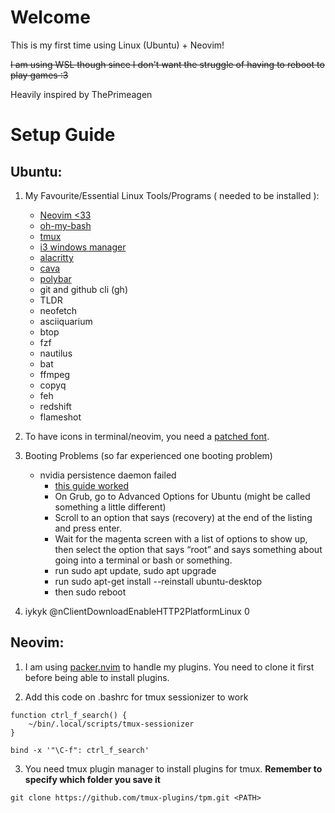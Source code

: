 # Welcome

This is my first time using Linux (Ubuntu) + Neovim!  

~~I am using WSL though since I don't want the struggle of having to reboot to play games :3~~

Heavily inspired by ThePrimeagen

# Setup Guide

## Ubuntu:

1. My Favourite/Essential Linux Tools/Programs ( needed to be installed ):

    - [Neovim <33](https://github.com/neovim/neovim/blob/master/INSTALL.md)
    - [oh-my-bash](https://github.com/ohmybash/oh-my-bash)
    - [tmux](https://github.com/tmux/tmux/wiki/Installing)
    - [i3 windows manager](https://i3wm.org/)
    - [alacritty](https://github.com/alacritty/alacritty?tab=readme-ov-file)
    - [cava](https://github.com/karlstav/cava)
    - [polybar](https://github.com/polybar/polybar/wiki/Configuration)
    - git and github cli (gh)
    - TLDR
    - neofetch
    - asciiquarium
    - btop
    - fzf
    - nautilus
    - bat
    - ffmpeg
    - copyq
    - feh
    - redshift
    - flameshot

2. To have icons in terminal/neovim, you need a [patched font](https://www.nerdfonts.com/font-downloads).

3. Booting Problems (so far experienced one booting problem) 
    - nvidia persistence daemon failed
        - [this guide worked](https://community.frame.work/t/solved-ubuntu-wont-boot-hangs-when-displaying-logs/29148)
        - On Grub, go to Advanced Options for Ubuntu (might be called something a little different)
        - Scroll to an option that says (recovery) at the end of the listing and press enter.
        - Wait for the magenta screen with a list of options to show up, then select the option that says “root” and says something about going into a terminal or bash or something.
        - run sudo apt update, sudo apt upgrade
        - run sudo apt-get install --reinstall ubuntu-desktop
        - then sudo reboot

4. iykyk @nClientDownloadEnableHTTP2PlatformLinux 0

## Neovim:

1. I am using [packer.nvim](https://github.com/wbthomason/packer.nvim) to handle my plugins. You need to clone it first before being able to install plugins.

2. Add this code on .bashrc for tmux sessionizer to work
```bashrc
function ctrl_f_search() {
    ~/bin/.local/scripts/tmux-sessionizer
}

bind -x '"\C-f": ctrl_f_search'
```

3. You need tmux plugin manager to install plugins for tmux. **Remember to specify which folder you save it**
```
git clone https://github.com/tmux-plugins/tpm.git <PATH>  
```
